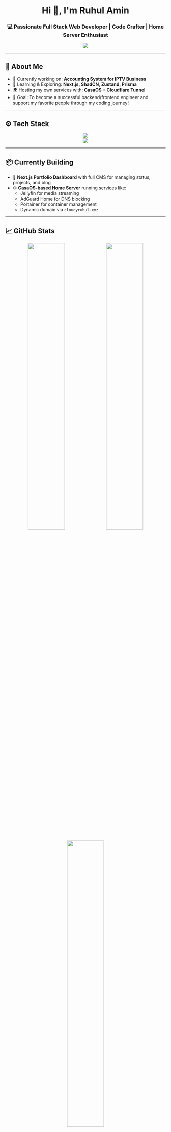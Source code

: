<h1 align="center">Hi 👋, I'm Ruhul Amin</h1>
<h3 align="center">💻 Passionate Full Stack Web Developer | Code Crafter | Home Server Enthusiast</h3>

<p align="center">
  <img src="https://readme-typing-svg.herokuapp.com?font=Fira+Code&size=22&pause=1000&color=36BCF7&center=true&vCenter=true&width=440&lines=Web+Developer+%7C+React+%7C+Next.js+%7C+Node+%7C+MongoDB;Loves+to+Build+Scalable+Apps;Home+Server+Nerd+%7C+Cloudflare+%7C+CasaOS" />
</p>

---

## 🧠 About Me

- 🔭 Currently working on: **Accounting System for IPTV Business**
- 🌱 Learning & Exploring: **Next.js, ShadCN, Zustand, Prisma**
- 🌍 Hosting my own services with: **CasaOS + Cloudflare Tunnel**
- 🎯 Goal: To become a successful backend/frontend engineer and support my favorite people through my coding journey!

---

## ⚙️ Tech Stack

<div align="center">
  <img src="https://skillicons.dev/icons?i=js,ts,react,nextjs,vue,nodejs,express,tailwind,prisma,mongodb,mysql,git,github,docker,vscode,clerk" />
  <br />
  <img src="https://skillicons.dev/icons?i=linux,figma,vercel,netlify,graphql" />
</div>

---

## 📦 Currently Building

- 🚀 **Next.js Portfolio Dashboard** with full CMS for managing status, projects, and blog
- ⚙️ **CasaOS-based Home Server** running services like:
  - Jellyfin for media streaming
  - AdGuard Home for DNS blocking
  - Portainer for container management
  - Dynamic domain via `cloudyruhul.xyz`

---

## 📈 GitHub Stats

<p align="center">
  <img width="48%" src="https://github-readme-stats.vercel.app/api?username=ruhulamin0101&show_icons=true&theme=tokyonight" />
  <img width="48%" src="https://github-readme-streak-stats.herokuapp.com/?user=ruhulamin0101&theme=tokyonight" />
  <img width="48%" src="https://github-readme-stats.vercel.app/api/top-langs/?username=ruhulamin0101&layout=compact&theme=tokyonight" />
</p>

---

## 🌐 Connect With Me

<p align="center">
  <a href="https://www.linkedin.com/in/ruhul-amin-b39a69249/" target="_blank">
    <img src="https://img.shields.io/badge/LinkedIn-%230077B5?style=for-the-badge&logo=linkedin&logoColor=white" />
  </a>
  <a href="https://www.facebook.com/RuhulAmin0101" target="_blank">
    <img src="https://img.shields.io/badge/Facebook-%231877F2?style=for-the-badge&logo=facebook&logoColor=white" />
  </a>
  <a href="mailto:youremail@example.com">
    <img src="https://img.shields.io/badge/Email-D14836?style=for-the-badge&logo=gmail&logoColor=white" />
  </a>
</p>

---

## 🧠 Fun Facts

- 🧩 I love coding so much I even host servers at home!
- 🎮 Anime + Code = My peace combo (Naruto, AOT, Solo Leveling 💥)
- 🔧 I tweak Linux servers in my free time for fun

---

## 🐾 Visitors

<p align="center">
  <img src="https://komarev.com/ghpvc/?username=ruhulamin0101&label=Profile+Views&color=0e75b6&style=flat" alt="ruhulamin0101" />
</p>
